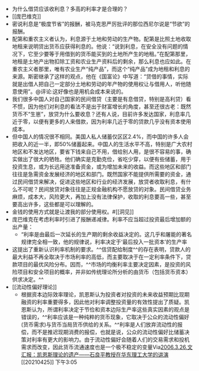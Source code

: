 - 为什么借贷应该收利息？多高的利率才是合理的？
- [[庞巴维克]]
- 密说利息是“极度节省”的报酬，被马克思严厉批评的那位西尼尔说是“节欲”的报酬。
- 配第和重农主义者认为，利息源于土地和劳动的生产物。配第是比照土地收取地租来说明贷出货币应获得利息的。他说：“说到利息，在安全没有问题的情况下，它至少要等于用借到的货币能买到的土地所产生的地租。”在配第那里，地租是土地产出物扣除工资和农业生产资料后的剩余，那么利息也应如此。在重农主义者那里，唯有农业生产“纯产品”，而这个“纯产品”成为地租和利息的来源。斯密继承了这样的观点，他在《国富论》中写道：“贷借的事情，实际就是出借人把自己一定部分土地和劳动的年产物的使用权让与借用人，听他随意使用”。@评论:这好像也是用机会成本来说的。
- 我们很多中国人对自己国家的民间借贷（主要是有息借贷，特别是高利贷）看不惯，因为他们对利息的看法不是出于财富增长的角度，甚至还很古老：既然货币不“生崽”，放贷为什么要收息？还有人说，目前许多发达国家，利息率几近于零，以便有更多的人来借款，因为利率几近于零的贷款几乎没有资本使用成本。
- 但中国人的情况很不相同。美国人私人储蓄仅区区2.4%，而中国的许多人会把收入的近一半，即50%储蓄起来。中国人的生活水平不高，特别是广大农村地区和不发达地区，要省下钱来自己不用，借给别人用，是很不容易的事，确实做出了很大的牺牲。他们确实是克勤克俭，省吃少穿，以便有些储蓄，用于投资生息，或为长远用途准备资金，或为增加未来的收益。而这些地区和部门往往是急需资金发展经济的地区和部门。既然国家不能提供所需要的资金，通过民间借贷来解决，促进这些地区和行业的经济发展，放贷者收取利息，有什么不可呢？民间放贷对象往往是正规金融机构不愿放贷的对象。民间借贷业务麻烦，成本大，风险更大，再加上没有法律保护，收取的利息要高一些，甚至要高出许多，这些都是可以理解的。
- 金钱的使用方式就是让渡我的部分使用权。#[[洞见]]
- 庞巴维克在考虑利率时引进了报酬递减律。利率不应当超过投资最后增加额的出产量：
    - “利率是由最后一次延长的生产期的剩余收益决定的。这几乎和屠能的著名规律完全相一致，他的规律说，利率决定于‘最后投入一批资本’的生产率
- 这提出了重新认识利率机制的要求。^^信贷配给制度^^的存在表明，贷款人的最大利益不再全取决于市场利率的高低，而主要取决于在一定利率条件下，贷款项目的最优风险分布。因而，^^市场的均衡利率主要决定因素，是投资的风险项目和安全项目的概率，并非如传统理论所分析的由货币（包括货币资本）供求决定。^^
- [[流动性偏好理论]]
    - 根据资本边际效率理论，凯恩斯认为投资者对投资的未来收益预期比现期融资的利率重要得多，因此他对利率调整投资量的有效性提出了质疑。凯恩斯认为，所谓利率决定于节俭和资本边际生产率这些真实因素的观点是错误的，^^利率应该是一种纯粹的货币现象，它取决于公众的流动性偏好(货币需求)与货币当局货币供给的关系。^^利率是人们放弃流动性的报偿，而不是推迟现期消费的报偿，也就是说，公众的流动性偏好比储蓄决策对利率有更大的影响力。由于流动性偏好会随着人们的交易需求和投机需求而改变，因此货币流通速度也是一个极不稳定的变量Via[2006.3.26.文汇报：凯恩斯理论的遗产——石良平教授在华东理工大学的讲演](https://www2.ecust.edu.cn/_t44/2010/0427/c587a2536/page.psp) [[20210425]] 下午3:05
